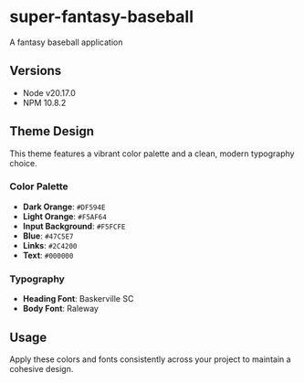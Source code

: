 # super-fantasy-baseball
A fantasy baseball application

## Versions
- Node v20.17.0
- NPM 10.8.2

## Theme Design

This theme features a vibrant color palette and a clean, modern typography choice.

### Color Palette

- **Dark Orange**: `#DF594E`
- **Light Orange**: `#F5AF64`
- **Input Background**: `#F5FCFE`
- **Blue**: `#47C5E7`
- **Links**: `#2C4200`
- **Text**: `#000000`

### Typography

- **Heading Font**: Baskerville SC
- **Body Font**: Raleway

## Usage

Apply these colors and fonts consistently across your project to maintain a cohesive design.